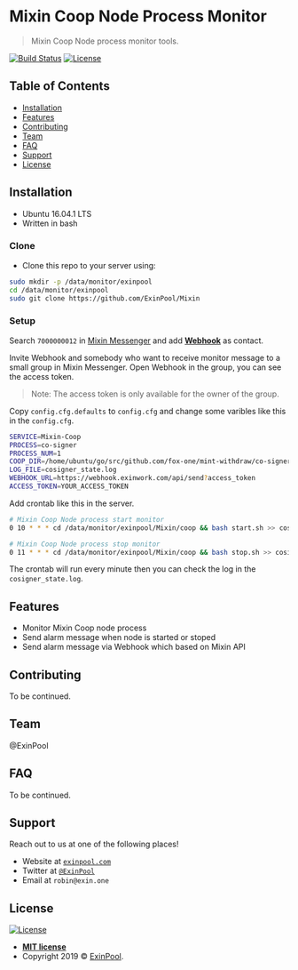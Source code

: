 # Mixin Coop Node Process Monitor

> Mixin Coop Node process monitor tools.

[![Build Status](http://img.shields.io/travis/badges/badgerbadgerbadger.svg?style=flat-square)](https://travis-ci.org/badges/badgerbadgerbadger) [![License](http://img.shields.io/:license-mit-blue.svg?style=flat-square)](http://badges.mit-license.org)

## Table of Contents

- [Installation](#installation)
- [Features](#features)
- [Contributing](#contributing)
- [Team](#team)
- [FAQ](#faq)
- [Support](#support)
- [License](#license)

## Installation

- Ubuntu 16.04.1 LTS
- Written in bash

### Clone

- Clone this repo to your server using:

``` bash
sudo mkdir -p /data/monitor/exinpool
cd /data/monitor/exinpool
sudo git clone https://github.com/ExinPool/Mixin
```

### Setup

Search `7000000012` in [Mixin Messenger](https://mixin.one/messenger) and add **[Webhook](https://mixin.one/codes/4d792128-1db8-4baf-8d90-d0d8189a4a7e)** as contact.

Invite Webhook and somebody who want to receive monitor message to a small group in Mixin Messenger. Open Webhook in the group, you can see the access token.

> Note: The access token is only available for the owner of the group.

Copy `config.cfg.defaults` to `config.cfg` and change some varibles like this in the `config.cfg`.

``` bash
SERVICE=Mixin-Coop
PROCESS=co-signer
PROCESS_NUM=1
COOP_DIR=/home/ubuntu/go/src/github.com/fox-one/mint-withdraw/co-signer
LOG_FILE=cosigner_state.log
WEBHOOK_URL=https://webhook.exinwork.com/api/send?access_token
ACCESS_TOKEN=YOUR_ACCESS_TOKEN
```

Add crontab like this in the server.

``` bash
# Mixin Coop Node process start monitor
0 10 * * * cd /data/monitor/exinpool/Mixin/coop && bash start.sh >> cosigner_state.log &

# Mixin Coop Node process stop monitor
0 11 * * * cd /data/monitor/exinpool/Mixin/coop && bash stop.sh >> cosigner_state.log &
```

The crontab will run every minute then you can check the log in the `cosigner_state.log`.

## Features

- Monitor Mixin Coop node process
- Send alarm message when node is started or stoped
- Send alarm message via Webhook which based on Mixin API

## Contributing

To be continued.

## Team

@ExinPool

## FAQ

To be continued.

## Support

Reach out to us at one of the following places!

- Website at <a href="https://exinpool.com" target="_blank">`exinpool.com`</a>
- Twitter at <a href="http://twitter.com/ExinPool" target="_blank">`@ExinPool`</a>
- Email at `robin@exin.one`

## License

[![License](http://img.shields.io/:license-mit-blue.svg?style=flat-square)](http://badges.mit-license.org)

- **[MIT license](https://opensource.org/licenses/mit-license.php)**
- Copyright 2019 © <a href="https://exinpool.com" target="_blank">ExinPool</a>.
